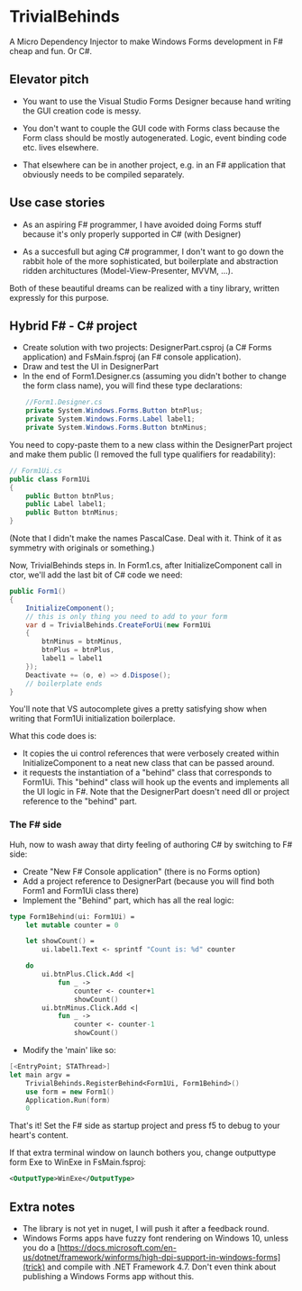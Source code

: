 # TrivialBehinds

A Micro Dependency Injector to make Windows Forms development in F# cheap and fun. Or C#.

## Elevator pitch

- You want to use the Visual Studio Forms Designer because hand writing the GUI creation code is messy.

- You don't want to couple the GUI code with Forms class because the Form class should be mostly autogenerated. Logic, event binding code etc. lives elsewhere.

- That elsewhere can be in another project, e.g. in an F# application that obviously needs to be compiled separately.

## Use case stories

- As an aspiring F# programmer, I have avoided doing Forms stuff because it's only properly supported in C# (with Designer)

- As a succesfull but aging C# programmer, I don't want to go down the rabbit hole of the more sophisticated, but
  boilerplate and abstraction ridden archituctures (Model-View-Presenter, MVVM, ...).

Both of these beautiful dreams can be realized with a tiny library, written expressly for this purpose.

## Hybrid F# - C# project

- Create solution with two projects: DesignerPart.csproj (a C# Forms application) and FsMain.fsproj (an F# console application).
- Draw and test the UI in DesignerPart
- In the end of Form1.Designer.cs (assuming you didn't bother to change the form class name), you will find these type declarations:

```csharp
    //Form1.Designer.cs
    private System.Windows.Forms.Button btnPlus;
    private System.Windows.Forms.Label label1;
    private System.Windows.Forms.Button btnMinus;
```

You need to copy-paste them to a new class within the DesignerPart project and make them public (I removed the full type qualifiers for readability):

```csharp
// Form1Ui.cs
public class Form1Ui
{
    public Button btnPlus;
    public Label label1;
    public Button btnMinus;
}
```

(Note that I didn't make the names PascalCase. Deal with it. Think of it as symmetry with originals or something.)

Now, TrivialBehinds steps in. In Form1.cs, after InitializeComponent call in ctor, we'll add the last bit of C# code we need:

```csharp
public Form1()
{
    InitializeComponent();
    // this is only thing you need to add to your form
    var d = TrivialBehinds.CreateForUi(new Form1Ui
    {
        btnMinus = btnMinus,
        btnPlus = btnPlus,
        label1 = label1
    });
    Deactivate += (o, e) => d.Dispose();
    // boilerplate ends
}
```

You'll note that VS autocomplete gives a pretty satisfying show when writing that Form1Ui initialization boilerplace.

What this code does is:

- It copies the ui control references that were verbosely created within InitializeComponent to a neat new class that can be passed around.
- it requests the instantiation of a "behind" class that corresponds to Form1Ui. This "behind" class will hook up the events and
  implements all the UI logic in F#. Note that the DesignerPart doesn't need dll or project reference to the "behind" part.

### The F# side

Huh, now to wash away that dirty feeling of authoring C# by switching to F# side:

- Create "New F# Console application" (there is no Forms option)
- Add a project reference to DesignerPart (because you will find both Form1 and Form1Ui class there)
- Implement the "Behind" part, which has all the real logic:

```fsharp
type Form1Behind(ui: Form1Ui) =
    let mutable counter = 0

    let showCount() =
        ui.label1.Text <- sprintf "Count is: %d" counter

    do
        ui.btnPlus.Click.Add <|
            fun _ ->
                counter <- counter+1
                showCount()
        ui.btnMinus.Click.Add <|
            fun _ ->
                counter <- counter-1
                showCount()
```


- Modify the 'main' like so:

```fsharp
[<EntryPoint; STAThread>]
let main argv =
    TrivialBehinds.RegisterBehind<Form1Ui, Form1Behind>()
    use form = new Form1()
    Application.Run(form)
    0
```

That's it! Set the F# side as startup project and press f5 to debug to your heart's content.

If that extra terminal window on launch bothers you, change outputtype form Exe to WinExe in FsMain.fsproj:

```xml
<OutputType>WinExe</OutputType>
```

## Extra notes

- The library is not yet in nuget, I will push it after a feedback round.
- Windows Forms apps have fuzzy font rendering on Windows 10, unless you do a  [https://docs.microsoft.com/en-us/dotnet/framework/winforms/high-dpi-support-in-windows-forms](trick)
and compile with .NET Framework 4.7. Don't even think about publishing a Windows Forms
app without this.
